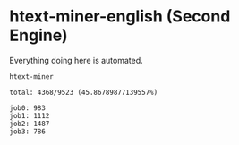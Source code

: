 # htext-miner-english (Second Engine)

Everything doing here is automated.

```
htext-miner

total: 4368/9523 (45.86789877139557%)

job0: 983
job1: 1112
job2: 1487
job3: 786
```